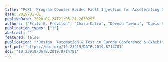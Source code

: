 ```yaml
---
title: "PCFI: Program Counter Guided Fault Injection for Accelerating GPU Reliability Assessment"
date: 2019-01-01
publishDate: 2020-07-24T21:05:21.263029Z
authors: ["Fritz G. Previlon", "Charu Kalra", "Devesh Tiwari", "David R. Kaeli"]
publication_types: ["1"]
abstract: ""
featured: false
publication: "*Design, Automation & Test in Europe Conference & Exhibition, DATE 2019, Florence, Italy, March 25-29, 2019*"
url_pdf: "https://doi.org/10.23919/DATE.2019.8714781"
doi: "10.23919/DATE.2019.8714781"
---
```


